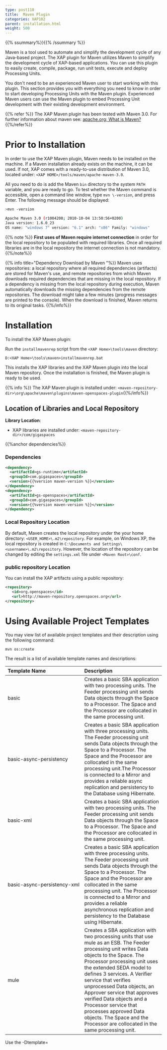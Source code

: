 ```yaml
---
type: post110
title:  Maven Plugin
categories: XAP102
parent: installation.html
weight: 500
---
```


{{% ssummary%}}{{% /ssummary %}}



Maven is a tool used to automate and simplify the development cycle of any Java-based project. The XAP plugin for Maven utilizes Maven to simplify the development cycle of XAP-based applications. You can use this plugin to easily create, compile, package, run unit tests, execute and deploy Processing Units.

You don't need to be an experienced Maven user to start working with this plugin. This section provides you with everything you need to know in order to start developing Processing Units with the Maven plugin. Experienced Maven users can use the Maven plugin to embed Processing Unit development with their existing development environment.

{{% refer %}}
The XAP Maven plugin has been tested with Maven 3.0. For further information about maven see: [apache.org; What is Maven?](http://maven.apache.org/what-is-maven.html)
{{%/refer%}}


# Prior to Installation

In order to use the XAP Maven plugin, Maven needs to be installed on the machine. If a Maven installation already exists on the machine, it can be used. If not, XAP comes with a ready-to-use distribution of Maven 3.0, located under: `<XAP HOME>/tools/maven/apache-maven-3.0`.

All you need to do is add the Maven `bin` directory to the system `PATH` variable, and you are ready to go. To test whether the Maven command is accessible, open a command line window, type `mvn \-version`, and press Enter.
The following message should be displayed:


```bash
>mvn -version

Apache Maven 3.0 (r1004208; 2010-10-04 13:50:56+0200)
Java version: 1.6.0_23
OS name: "windows 7" version: "6.1" arch: "x86" Family: "windows"
```

{{% note %}} **First uses of Maven require internet connection** in order for the local repository to be populated with required libraries. Once all required libraries are in the local repository the internet connection is not mandatory. {{%/note%}}

{{% info title="Dependency Download by Maven "%}}
Maven uses repositories: a local repository where all required dependencies (artifacts) are stored for Maven's use, and remote repositories from which Maven downloads required dependencies that are missing in the local repository. If a dependency is missing from the local repository during execution, Maven automatically downloads the missing dependencies from the remote repositories. The download might take a few minutes (progress messages are printed to the console). When the download is finished, Maven returns to its original tasks.
{{%/info%}}

# Installation

To install the XAP Maven plugin:

Run the `installmavenrep` script from the `<XAP Home>\tools\maven` directory:


```console
D:<XAP Home>\tools\maven>installmavenrep.bat
```

This installs the XAP libraries and the XAP Maven plugin into the local Maven repository. Once the installation is finished, the Maven plugin is ready to be used.

{{% info %}} The XAP Maven plugin is installed under: `<maven-repository-dir>\org\apache\maven\plugins\maven-openspaces-plugin`{{%/info%}}

## Location of Libraries and Local Repository

**Library Location**:

- XAP libraries are installed under: `<maven-repository-dir>/com/gigaspaces`

{{%anchor dependencies%}}

### Dependencies


```xml
<dependency>
  <artifactId>gs-runtime</artifactId>
  <groupId>com.gigaspaces</groupId>
  <version>{{%version maven-version %}}</version>
</dependency>
<dependency>
  <artifactId>gs-openspaces</artifactId>
  <groupId>com.gigaspaces</groupId>
  <version>{{%version maven-version %}}</version>
</dependency>
```

### Local Repository Location

By default, Maven creates the local repository under the your home directory: `<USER_HOME>\.m2\repository`. For example, on Windows XP, the local repository is created in `C:\Documents and Settings\<username>\.m2\repository`. However, the location of the repository can be changed by editing the `settings.xml` file under `<Maven Root>\conf`.

### public repository Location

You can install the XAP artifacts using a public repository:


```xml
<repository>
   <id>org.openspaces</id>
   <url>http://maven-repository.openspaces.org</url>
</repository>
```

# Using Available Project Templates

You may view list of available project templates and their description using the following command:


```console
mvn os:create
```

The result is a list of available template names and descriptions:


|Template Name | Description|
|:-------------|:-----------|
|basic|Creates a basic SBA application with two processing units. The Feeder processing unit sends Data objects through the Space to a Processor. The Space and the Processor are collocated in the same processing unit.|
|basic-async-persistency| Creates a basic SBA application with three processing units. The Feeder processing unit sends Data objects through the Space to a Processor. The Space and the Processor are collocated in the same processing unit.The Processor is connected to a Mirror and provides a reliable async replication and persistency to the Database using Hibernate. |
|basic-xml| Creates a basic SBA application with two processing units. The Feeder processing unit sends Data objects through the Space to a Processor. The Space and the Processor are collocated in the same processing unit.|
|<nobr>basic-async-persistency-xml</nobr>|Creates a basic SBA application with three processing units. The Feeder processing unit sends Data objects through the Space to a Processor. The Space and the Processor are collocated in the same processing unit. The Processor is connected to a Mirror and provides a reliable asynchronous replication and persistency to the Database using Hibernate.|
|mule|Creates a SBA application with two processing units that use mule as an ESB. The Feeder processing unit writes Data objects to the Space. The Processor processing unit uses the extended SEDA model to defines 3 services. A Verifier service that verifies unprocessed Data objects, an Approver service that approves verified Data objects and a Processor service that processes approved Data objects. The Space and the Processor are collocated in the same processing unit.|

Use the -Dtemplate=<template> argument to specify a project template. Example:


```bash
mvn os:create -Dtemplate=basic-async-persistency
```

# Creating Processing Unit Project

The XAP Maven plugin can create Processing Unit projects. It generates the resources and the appropriate directory structure, making it easy to immediately start working on the Processing Units. Projects can be created in any directory. Before creating the project change to the directory where the project should be created. To create a Processing Unit project, use the following command-line:


```bash
mvn os:create
    -DgroupId=<group-id>
    -DartifactId=<artifact-id>
    -Dtemplate=<project-template>
```


| Argument | Description | Required | Default |
|:---------|:------------|:---------|:--------|
| `groupId` | The project package name | No | `com.mycompany.app` |
| `artifactId` | The project name | No | `my-app` |
| `template` | The project template | Yes | |

The project is generated in the current directory (`my-app` directory).

{{% info %}} Executing `os:create` without specifying a template shows a list of available templates and their description.

To start working with the project (compiling, packaging etc...) you should change directory to the directory of the project.
{{%/info%}}

# Processing Unit Project Structure

Basically, a Processing Unit project structure is what Maven users call a multi-module project. It consists of a main (top-level) project that contains sub-projects called modules. A Processing Unit is implemented as a module of the main project, thus a main project might consist of many Processing Units.

The project, created by the `default` template, consists of a main project and three modules (sub-projects):

- **feeder** -- a Processing Unit that writes data into the space.
- **processor** -- a Processing Unit that takes data from the space, processes it and writes the results back to the space.
- **common** -- a module that contains resources shared by both the feeder and the processor.

{{% info %}} The archives generated by the common module and its dependencies are added to the `lib` directory of the feeder's and processor's distributables. {{%/info%}}

The main project and each of the modules contain a project-descriptor file called `pom.xml`; which contains information about the project's properties, dependencies, build configuration, and so on. A module is considered a Processing Unit module if its `pom.xml` file contains the property `gsType=PU`. In this case, only the feeder and the processor are considered Processing Unit modules.


# Compiling the Processing Unit Project

In order to compile the Processing Unit project, use the following command line from the main project's directory.


```bash
mvn compile
```

This compiles each module and puts the output files under the modules' _target_ directory.

# Running Processing Unit Modules

Sometimes, during development, the developer might want to run the Processing Unit module to check its functionality. The XAP Maven plugin allows you to run Processing Unit modules without the need to package them as Processing Unit distributables first. This feature saves time, while evading build phases that are not required for this task.

{{% info %}} To run modules, they need to be compiled first.{{%/info%}}

Make sure you are in the directory of the project.
To run Processing Unit modules, use the following command-line (found in the `artifactId` folder):


```bash
mvn os:run
    -Dcluster=<"cluster-properties">
    -Dgroups=<groups>
    -Dlocators=<locators>
    -Dproperties=<"context-level-properties-location">
    -Dmodule=<module-name>
```


| Argument | Description | Required | Properties | Example |
|:---------|:------------|:---------|:-----------|:--------|
| `cluster` | Cluster properties | No| * `schema` -- the cluster schema name{{% wbr %}}- `total_members` -- a list of the cluster members, separated by a comma{{% wbr %}}- `id` -- the cluster ID{{% wbr %}}- `backup_id` -- the backup ID | * `schema=partitioned`{{% wbr %}}- `total_members=1,1`{{% wbr %}}- `id=1`{{% wbr %}}- `backup_id=1` |
| `groups` | Comma-delimited list of lookup group names | No | | group1,group2 |
| `locators` | Comma-delimited list of Jini locators hosts | No | | jini://<hostname1>, jini://<hostname2> |
| `properties` | Location of context-level properties | No | * `file` -- the properties file{{% wbr %}}- `embed` -- property definition | file://config/context.properties{{% wbr %}}    embed://prop1=value1 |
| `module` | The name of the Processing Unit module to run | No | | `feeder` |

**Example:**


```bash
mvn compile os:run -Dcluster="schema=partitioned total_members=1,1 id=1" -Dproperties="embed://prop1=value1" -Dmodule=feeder
```

## Determining Module Execution

- If the current directory is a the base directory of a module, only this module is executed.
- If the current directory is the main project directory and the `module` argument is not set, all modules are executed one by one.
- If the current directory is the main project directory and the `module` argument is set, only the specified module is executed.

{{% anchor overriding %}}

## Overriding Space/Cluster Configuration

If you need to override the configuration of the space or cluster when running the processing units through the XAP plugin and you want to do it by replacing the original configuration files, you can do it by placing the required file in the project's root directory.

Examples:
To change the logging configuration place the new _gs_logging.properties_ file in the _config_ directory (you may need to create this directory) under the project's root directory.

To change the security permissions place the new _policy.all_ file in the _policy_ directory (you may need to create this directory) under the project's root directory.

{{% anchor packaging %}}

# Packaging Processing Units

In order to deploy Processing Units, you need to package them in a distributable form. The XAP Maven plugin allows you to package two types of distributable supported by XAP: a single JAR archive and an open directory structure.

Make sure you are in the directory of the project.
To package the Processing Units, use the following command-line from the main project directory:


```bash
mvn package
```

The Processing Units' distributable bundles are generated for each module, under the directory `target`. For example, the distributables of a module named `feeder` are generated under `<proj-dir>\feeder\target`.

The single JAR distributable is `feeder.jar`; the open directory structure distributable is created under the directory `feeder`.

## Suppressing Unit Test Execution While Packaging

If not specified explicitly, unit tests are executed when packaging the Processing Units.

To suppress the execution of unit tests, add one of the following arguments to the command line: `skipTests` or `maven.test.skip`:


| Argument | Description |
|:---------|:------------|
| `skipTests` | Skips the unit test execution, but still performs unit test compilation |
| `maven.test.skip` | Skips the unit testing phase entirely, including the test compilation |

For example:


```bash
>mvn package -DskipTests

 .. or ..

>mvn package -Dmaven.test.skip
```

# Running Processing Units

After packaging the Processing Units, you might want to test the validity of the assemblies. The XAP Maven plugin makes it possible to run the Processing Units as standalone modules. The Maven plugin includes all the assembly dependencies in the execution classpath, making sure that the Processing Unit finds all the required resources. Managing to run the Processing Unit as a module while failing to run it as a standalone module might imply that a problem exists with the assembly definitions.

Make sure you are in the directory of the project.
To run Processing Units as standalone modules, use the following command-line:


```bash
mvn os:run-standalone
    -Dcluster=<"cluster-properties">
    -Dgroups=<groups>
    -Dlocators=<locators>
    -Dproperties=<"context-level-properties-location">
    -Dmodule=<module-name>
```


| Argument | Description | Required | Properties | Example |
|:---------|:------------|:---------|:-----------|:--------|
| `cluster` | Cluster properties | No| * `schema` -- the cluster schema name{{% wbr %}}- `total_members` -- a list of the cluster members, separated by a comma{{% wbr %}}- `id` -- the cluster ID{{% wbr %}}- `backup_id` -- the backup ID | * `schema=partitioned`{{% wbr %}}- `total_members=1,1`{{% wbr %}}- `id=1`{{% wbr %}}- `backup_id=1` |
| `groups` | Comma-delimited list of lookup group names | No | | group1,group2 |
| `locators` | Comma-delimited list of Jini locators hosts | No| | jini://<hostname1>, jini://<hostname2> |
| `properties` | Context-level properties location | No| * `file` -- properties file{{% wbr %}}- `embed` -- properties definition | {{% wbr %}}    file://config/context.properties{{% wbr %}}    embed://prop1=value1 |
| `module` | The name of the Processing Unit module to run | No| | `feeder` |

**Example:**


```bash
mvn os:run-standalone -Dcluster="schema=partitioned total_members=1,1
id=1" -Dproperties="embed://prop1=value1" -Dmodule=feeder
```

## Determining Processing Unit Execution

- If the current directory is a Processing Unit module's base directory, only this Processing Unit is executed.
- If the current directory is the main project directory and the `pu-name` argument is not set, all Processing Units are executed one by one.
- If the current directory is the main project directory and the `pu-name` argument is set, only the specified Processing Unit is executed.

## Overriding Space/Cluster Configuration

Overriding the space and cluster configuration is explained in [Running Processing Unit Modules](#overriding).

# Deploying Processing Units

Processing Units usually run in the Service Grid. In order to deploy a Processing Unit, you first need to package it (see [Packaging Processing Units](#packaging)).

XAP supports two forms of Processing Unit distributable: A single JAR archive and an open directory structure. The XAP Maven plugin allows you to deploy Processing Units simply -- packaged as JAR archives -- into the Service Grid.

{{% note %}} When deploying Processing Units, make sure that the Grid Service Manager (GSM) and the Grid Service Container (GSC) are running.{{%/note%}}

Make sure you are in the directory of the project.
Once your Processing Units are packaged, use the following command-line to deploy them to the Service Grid:


```bash
mvn os:deploy
    -Dsla=<sla>
    -Dcluster=<cluster>
    -Dgroups=<groups>
    -Dlocators=<locators>
    -Dtimeout=<timeout>
    -Dproperties=<"prop1=val1 prop2=val2...">
    -Doverride-name=<override-name>
    -Dmax-instances-per-vm=<max-instances-per-vm>
    -Dmax-instances-per-machine=<max-instances-per-machine>
    -Dmodule=<module-name>
```


| Argument | Description | Required | Default |
|:---------|:------------|:---------|:--------|
| `sla` | The SLA policy | No | |
| `cluster` | The name of the cluster | No | |
| `groups` | Comma-delimited list of lookup group names | No | gigaspaces-\<VERSION\> |
| `locators` | Comma-delimited list of Jini locators hosts | No| |
| `timeout` | Timeout | No | 10000 |
| `properties` | The properties file name or key-value pairs | No | |
| `override-name` | Override name | No | |
| `max-instances-per-vm` | The maximum instances per virtual machine | No | |
| `max-instances-per-machine` | The maximum instances per machine (host) | No | |
| `module` | The name of the Processing Unit module to deploy | No | |

If the current directory is a Processing Unit module's base directory, only this processing unit is deployed.

If the current directory is the main project directory and the `pu-name` argument is not set, Maven deploys the Processing Unit in the order described [below](#order).

If the current directory is the main project directory and the `pu-name` argument is set, only the specified Processing Unit is deployed.

# Undeploying Processing Units

The XAP Maven plugin makes it simple to undeploy Processing Units from the Service Grid. Make sure you are in the directory of the project. To undeploy a Processing Unit from the Service Grid, use the following command-line:


```bash
mvn os:undeploy
    -Dgroups=<groups>
    -Dlocators=<locators>
    -Dtimeout=<timeout>
    -Dmodule=<module-name>
```


| Argument | Description | Required | Default |
|:---------|:------------|:---------|:--------|
| `groups` | Comma-delimited list of lookup group names | No | gigaspaces-\<VERSION\> |
| `locators` | Comma-delimited list of Jini locators hosts | No | |
| `timeout` | Timeout | No | 10000 |
| `module` | The name of the Processing Unit module to undeploy | No | |

- If the current directory is a Processing Unit module's base directory, only this Processing Unit is undeployed.
- If the current directory is the main project directory and the `pu-name` argument is not set, Maven undeploys the Processing Unit the order described [below](#order).
- If the current directory is the main project directory and the `pu-name` argument is set, only the specified Processing Unit is undeployed.

{{% anchor order %}}

# Controlling Order of Deployment/Undeployment

## Deployment

A Processing Unit might have a dependency on another Processing Unit (this dependency is defined in the Processing Unit `pom.xml` file). It is important to deploy these Processing Units in the right order to prevent errors.

- The independent Processing Unit should be deployed first, and the the dependent Processing Unit should be deployed second.
- The Maven plugin identifies these dependencies and deploys the Processing Units in the right order.
- If there is no dependency between the Processing Units, they are deployed in the same order in which the modules are declared in the main project `pom.xml` file.

## Undeployment

Undeployment of Processing Units takes place in a reverse order: the dependent Processing Unit is undeployed first and the independent second.

# Adding Dependencies to Modules

A dependency is a library (usually a JAR archive containing class libraries) required by the Processing Unit for compilation, execution, etc.
For example, if the Processing Unit's code uses a class from an external archive, this archive needs to be added as a dependency of the Processing Unit.
Adding dependencies is done a Maven-typical way, which is editing the module's `pom.xml` file.
For example, to add `commons-logging` version 1.1.1 as a dependency to the processor Processing Unit, add the following XML snippet to the `<dependencies>` section of the `pom.xml` file:

{{% anchor xml %}}


```xml
<project>
    ...
    <dependencies>
        ...
        <!--The added snippet-->
        <dependency>
            <groupId>commons-logging</groupId>
            <artifactId>commons-logging</artifactId>
            <version>1.1.1</version>
            <scope>compile</scope>
        </dependency>
        ...
    </dependencies>
    ...
</project>
```

## Private Dependencies

Private dependencies are Processing Unit dependencies that are not shared with other Processing Units. Processing Unit distributions hold private dependencies in the `lib` directory. To add private dependency, add it to the Processing Unit module `pom.xml` file. For example, to add the `commons-logging` version 1.1.1 as a private dependency of the processor Processing Unit, add the XML snippet [above](#xml) to the **processor** module's `pom.xml` file. When the Processing Unit is packaged, the `commons-logging` archive is located under the `lib` directory of the processor distributable.

## Shared Dependencies

Shared dependencies are Processing Unit dependencies that are shared with other Processing Units. To add shared dependencies, add the dependencies to the common module `pom.xml` file. For example, to add the `commons-logging` version 1.1.1 as a shared dependency of the processor and the feeder Processing Units, add the XML snippet [above](#xml) to the **common** module's `pom.xml` file. When the Processing Units are packaged, the `commons-logging` archive is located under the `lib` directory of the processor and the feeder distributables.

# Importing Processing Unit Projects to Eclipse IDE

It is possible to import a Processing Unit project into the Eclipse environment. Imported projects have built-in launch targets, allowing you to run the processor and the feeder using Eclipse run (or debug) targets.

## 1. Generate Eclipse Project

Execute the following command from the project root directory:


```bash
mvn eclipse:eclipse
```

This generates a `.project` file under each module's base directory.

## 2. Import Generated Projects to Eclipse Environment

1. Select **File** > **Import** > **Existing Projects into Workspace**.
1. In the **Import** dialog, keep the **Select root directory** option selected, and click **Browse**.
1. Select the base directory of the project you want to import and click **Finish**.

This imports the three modules to Eclipse, each as a separate project.

## 3. Define M2_REPO Variable

Imported projects use a variable called `M2_REPO` to point to the location of Maven's local repository. If this is a fresh Eclipse installation, the `M2_REPO` variable needs to be defined:

1. Select **Window** > **Preferences**.
1. In the **Preferences** dialog, select **Java** > **Build Path** > **Classpath Variables**, and click **New**.
1. In the **New Variable Entry** dialog, type `M2_REPO` in the **Name** field.
1. Press **Folder** and select the directory of Maven's local repository.
1. Click **OK** to close all dialogs.

## 4. Convert Generated Projects To Maven Projects

Do the following for each project:

1. Right click on the project.
1. Select **Configure** > **Convert to Maven Project**.

# Viewing Persistent Data

When running a Processing Unit that uses persistency, e.g when using the _basic-async-persistency_ template, one would like to view the persisted data. XAP Maven Plugin makes it easy to start the HSQLDB viewer to immediately view persisted data.

{{% note %}} The HSQLDB viewer is for monitoring HSQLDB databases only. {{%/note%}}

To start the HSQLDB viewer use the following command-line:


```bash
mvn os:hsql-ui
    -Ddriver=<driver-class>
    -Durl=<url>
    -Duser=<user>
    -Dpassword=<password>
    -Dhelp
```


| Argument | Description | Required | Default |
|:---------|:------------|:---------|:--------|
| `driver` | JDBC driver class | No | org.hsqldb.jdbcDriver |
| `url` | JDBC url | No | jdbc:hsqldb:hsql://localhost/testDB |
| `user` | User name used for the connection | No | |
| `password` | Password used for this user | No | |
| `help` | Prints the usage options | No| |

{{% info %}} The default values are sufficient when using the data source values generated by the plugin. {{%/info%}}


